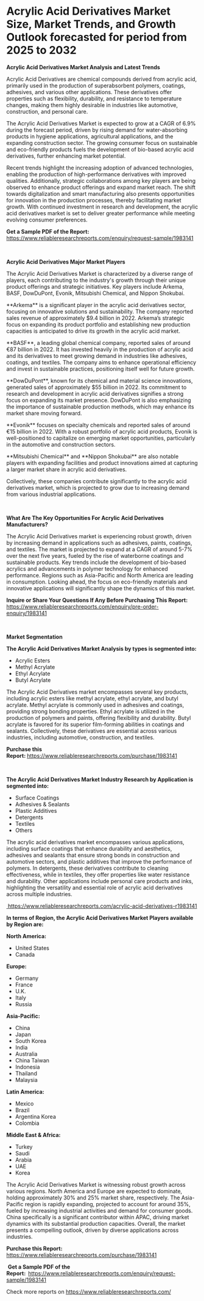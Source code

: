 <p><h1>Acrylic Acid Derivatives Market Size, Market Trends, and Growth Outlook forecasted for period from 2025 to 2032</h1></p><p><strong>Acrylic Acid Derivatives Market Analysis and Latest Trends</strong></p>
<p><p>Acrylic Acid Derivatives are chemical compounds derived from acrylic acid, primarily used in the production of superabsorbent polymers, coatings, adhesives, and various other applications. These derivatives offer properties such as flexibility, durability, and resistance to temperature changes, making them highly desirable in industries like automotive, construction, and personal care.</p><p>The Acrylic Acid Derivatives Market is expected to grow at a CAGR of 6.9% during the forecast period, driven by rising demand for water-absorbing products in hygiene applications, agricultural applications, and the expanding construction sector. The growing consumer focus on sustainable and eco-friendly products fuels the development of bio-based acrylic acid derivatives, further enhancing market potential.</p><p>Recent trends highlight the increasing adoption of advanced technologies, enabling the production of high-performance derivatives with improved qualities. Additionally, strategic collaborations among key players are being observed to enhance product offerings and expand market reach. The shift towards digitalization and smart manufacturing also presents opportunities for innovation in the production processes, thereby facilitating market growth. With continued investment in research and development, the acrylic acid derivatives market is set to deliver greater performance while meeting evolving consumer preferences.</p></p>
<p><strong>Get a Sample PDF of the Report:&nbsp;</strong> <a href="https://www.reliableresearchreports.com/enquiry/request-sample/1983141?utm_campaign=3030&utm_medium=2&utm_source=Github&utm_content=ia&utm_term=31032025&utm_id=acrylic-acid-derivatives">https://www.reliableresearchreports.com/enquiry/request-sample/1983141</a></p>
<p>&nbsp;</p>
<p><strong>Acrylic Acid Derivatives Major Market Players</strong></p>
<p><p>The Acrylic Acid Derivatives Market is characterized by a diverse range of players, each contributing to the industry's growth through their unique product offerings and strategic initiatives. Key players include Arkema, BASF, DowDuPont, Evonik, Mitsubishi Chemical, and Nippon Shokubai.</p><p>**Arkema** is a significant player in the acrylic acid derivatives sector, focusing on innovative solutions and sustainability. The company reported sales revenue of approximately $9.4 billion in 2022. Arkema’s strategic focus on expanding its product portfolio and establishing new production capacities is anticipated to drive its growth in the acrylic acid market.</p><p>**BASF**, a leading global chemical company, reported sales of around €87 billion in 2022. It has invested heavily in the production of acrylic acid and its derivatives to meet growing demand in industries like adhesives, coatings, and textiles. The company aims to enhance operational efficiency and invest in sustainable practices, positioning itself well for future growth.</p><p>**DowDuPont**, known for its chemical and material science innovations, generated sales of approximately $55 billion in 2022. Its commitment to research and development in acrylic acid derivatives signifies a strong focus on expanding its market presence. DowDuPont is also emphasizing the importance of sustainable production methods, which may enhance its market share moving forward.</p><p>**Evonik** focuses on specialty chemicals and reported sales of around €15 billion in 2022. With a robust portfolio of acrylic acid products, Evonik is well-positioned to capitalize on emerging market opportunities, particularly in the automotive and construction sectors.</p><p>**Mitsubishi Chemical** and **Nippon Shokubai** are also notable players with expanding facilities and product innovations aimed at capturing a larger market share in acrylic acid derivatives.</p><p>Collectively, these companies contribute significantly to the acrylic acid derivatives market, which is projected to grow due to increasing demand from various industrial applications.</p></p>
<p>&nbsp;</p>
<p><strong>What Are The Key Opportunities For Acrylic Acid Derivatives Manufacturers?</strong></p>
<p><p>The Acrylic Acid Derivatives market is experiencing robust growth, driven by increasing demand in applications such as adhesives, paints, coatings, and textiles. The market is projected to expand at a CAGR of around 5-7% over the next five years, fueled by the rise of waterborne coatings and sustainable products. Key trends include the development of bio-based acrylics and advancements in polymer technology for enhanced performance. Regions such as Asia-Pacific and North America are leading in consumption. Looking ahead, the focus on eco-friendly materials and innovative applications will significantly shape the dynamics of this market.</p></p>
<p><strong>Inquire or Share Your Questions If Any Before Purchasing This Report:</strong> <a href="https://www.reliableresearchreports.com/enquiry/pre-order-enquiry/1983141?utm_campaign=3030&utm_medium=2&utm_source=Github&utm_content=ia&utm_term=31032025&utm_id=acrylic-acid-derivatives">https://www.reliableresearchreports.com/enquiry/pre-order-enquiry/1983141</a></p>
<p>&nbsp;</p>
<p><strong>Market Segmentation</strong></p>
<p><strong>The Acrylic Acid Derivatives Market Analysis by types is segmented into:</strong></p>
<p><ul><li>Acrylic Esters</li><li>Methyl Acrylate</li><li>Ethyl Acrylate</li><li>Butyl Acrylate</li></ul></p>
<p><p>The Acrylic Acid Derivatives market encompasses several key products, including acrylic esters like methyl acrylate, ethyl acrylate, and butyl acrylate. Methyl acrylate is commonly used in adhesives and coatings, providing strong bonding properties. Ethyl acrylate is utilized in the production of polymers and paints, offering flexibility and durability. Butyl acrylate is favored for its superior film-forming abilities in coatings and sealants. Collectively, these derivatives are essential across various industries, including automotive, construction, and textiles.</p></p>
<p><strong>Purchase this Report:&nbsp;</strong><a href="https://www.reliableresearchreports.com/purchase/1983141?utm_campaign=3030&utm_medium=2&utm_source=Github&utm_content=ia&utm_term=31032025&utm_id=acrylic-acid-derivatives">https://www.reliableresearchreports.com/purchase/1983141</a></p>
<p>&nbsp;</p>
<p><strong>The Acrylic Acid Derivatives Market Industry Research by Application is segmented into:</strong></p>
<p><ul><li>Surface Coatings</li><li>Adhesives & Sealants</li><li>Plastic Additives</li><li>Detergents</li><li>Textiles</li><li>Others</li></ul></p>
<p><p>The acrylic acid derivatives market encompasses various applications, including surface coatings that enhance durability and aesthetics, adhesives and sealants that ensure strong bonds in construction and automotive sectors, and plastic additives that improve the performance of polymers. In detergents, these derivatives contribute to cleaning effectiveness, while in textiles, they offer properties like water resistance and durability. Other applications include personal care products and inks, highlighting the versatility and essential role of acrylic acid derivatives across multiple industries.</p></p>
<p><a href="https://www.reliableresearchreports.com/acrylic-acid-derivatives-r1983141?utm_campaign=3030&utm_medium=2&utm_source=Github&utm_content=ia&utm_term=31032025&utm_id=acrylic-acid-derivatives">&nbsp;https://www.reliableresearchreports.com/acrylic-acid-derivatives-r1983141</a></p>
<p><strong>In terms of Region, the Acrylic Acid Derivatives Market Players available by Region are:</strong></p>
<p>
    <p> <strong> North America: </strong>
        <ul>
            <li>United States</li>
            <li>Canada</li>
        </ul>
        </p> 
    <p> <strong> Europe: </strong>
        <ul>
            <li>Germany</li>
            <li>France</li>
            <li>U.K.</li>
            <li>Italy</li>
            <li>Russia</li>
        </ul>
        </p> 
    <p> <strong> Asia-Pacific: </strong>
        <ul>
            <li>China</li>
            <li>Japan</li>
            <li>South Korea</li>
            <li>India</li>
            <li>Australia</li>
            <li>China Taiwan</li>
            <li>Indonesia</li>
            <li>Thailand</li>
            <li>Malaysia</li>
        </ul>
        </p> 
    <p> <strong> Latin America: </strong>
        <ul>
            <li>Mexico</li>
            <li>Brazil</li>
            <li>Argentina Korea</li>
            <li>Colombia</li>
        </ul>
        </p> 
    <p> <strong> Middle East & Africa: </strong>
        <ul>
            <li>Turkey</li>
            <li>Saudi</li>
            <li>Arabia</li>
            <li>UAE</li>
            <li>Korea</li>
        </ul>
    </p>
    </p>
<p><p>The Acrylic Acid Derivatives Market is witnessing robust growth across various regions. North America and Europe are expected to dominate, holding approximately 30% and 25% market share, respectively. The Asia-Pacific region is rapidly expanding, projected to account for around 35%, fueled by increasing industrial activities and demand for consumer goods. China specifically is a significant contributor within APAC, driving market dynamics with its substantial production capacities. Overall, the market presents a compelling outlook, driven by diverse applications across industries.</p></p>
<p><strong>Purchase this Report: </strong><a href="https://www.reliableresearchreports.com/purchase/1983141?utm_campaign=3030&utm_medium=2&utm_source=Github&utm_content=ia&utm_term=31032025&utm_id=acrylic-acid-derivatives">https://www.reliableresearchreports.com/purchase/1983141</a></p>
<p>&nbsp;<strong>Get a Sample PDF of the Report:&nbsp;&nbsp;</strong><a href="https://www.reliableresearchreports.com/enquiry/request-sample/1983141?utm_campaign=3030&utm_medium=2&utm_source=Github&utm_content=ia&utm_term=31032025&utm_id=acrylic-acid-derivatives">https://www.reliableresearchreports.com/enquiry/request-sample/1983141</a></p>
<p><strong></strong></p>
<p>Check more reports on <a href="https://www.reliableresearchreports.com/?utm_campaign=3030&utm_medium=2&utm_source=Github&utm_content=ia&utm_term=31032025&utm_id=acrylic-acid-derivatives">https://www.reliableresearchreports.com/</a></p>